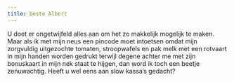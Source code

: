 ```yaml
---
title: beste Albert
---
```

U doet er ongetwijfeld alles aan om het zo makkelijk mogelijk te maken. Maar als ik met mijn neus een pincode moet intoetsen omdat mijn zorgvuldig uitgezochte tomaten, stroopwafels en pak melk met een rotvaart in mijn handen worden gedrukt terwijl degene achter me met zijn bonuskaart in mijn nek staat te hijgen, dan word ik toch een beetje zenuwachtig. Heeft u wel eens aan slow kassa’s gedacht?
